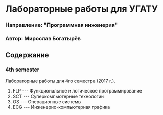 # Лабораторные работы для УГАТУ
### Направление: "Программная инженерия"
### Автор: Мирослав Богатырёв

## Содержание

### 4th semester
Лабораторные работы для 4го семестра (2017 г.).

1. FLP --- Функциональное и логическое программирование
1. SCT --- Суперкомпьютерные технологии
1. OS --- Операционные системы
1. ECG --- Инженерно-компьютерная графика
